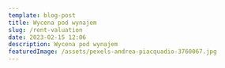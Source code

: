 ```yaml
---
template: blog-post
title: Wycena pod wynajem
slug: /rent-valuation
date: 2023-02-15 12:06
description: Wycena pod wynajem
featuredImage: /assets/pexels-andrea-piacquadio-3760067.jpg
---
```




